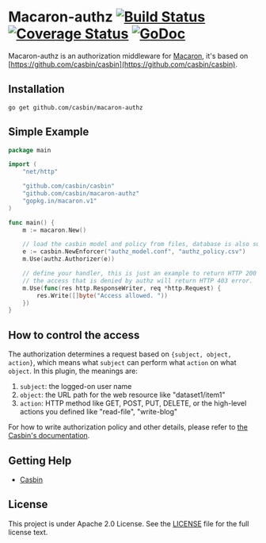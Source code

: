 Macaron-authz [![Build Status](https://travis-ci.org/casbin/macaron-authz.svg?branch=master)](https://travis-ci.org/casbin/macaron-authz) [![Coverage Status](https://coveralls.io/repos/github/casbin/macaron-authz/badge.svg?branch=master)](https://coveralls.io/github/casbin/macaron-authz?branch=master) [![GoDoc](https://godoc.org/github.com/casbin/chi-authz?status.svg)](https://godoc.org/github.com/casbin/chi-authz)
======

Macaron-authz is an authorization middleware for [Macaron](https://github.com/go-macaron/macaron), it's based on [https://github.com/casbin/casbin](https://github.com/casbin/casbin).

## Installation

    go get github.com/casbin/macaron-authz

## Simple Example

```Go
package main

import (
	"net/http"

	"github.com/casbin/casbin"
	"github.com/casbin/macaron-authz"
	"gopkg.in/macaron.v1"
)

func main() {
	m := macaron.New()

	// load the casbin model and policy from files, database is also supported.
	e := casbin.NewEnforcer("authz_model.conf", "authz_policy.csv")
	m.Use(authz.Authorizer(e))

	// define your handler, this is just an example to return HTTP 200 for any requests.
	// the access that is denied by authz will return HTTP 403 error.
	m.Use(func(res http.ResponseWriter, req *http.Request) {
    	res.Write([]byte("Access allowed. "))
    })
}
```

## How to control the access

The authorization determines a request based on ``{subject, object, action}``, which means what ``subject`` can perform what ``action`` on what ``object``. In this plugin, the meanings are:

1. ``subject``: the logged-on user name
2. ``object``: the URL path for the web resource like "dataset1/item1"
3. ``action``: HTTP method like GET, POST, PUT, DELETE, or the high-level actions you defined like "read-file", "write-blog"

For how to write authorization policy and other details, please refer to [the Casbin's documentation](https://github.com/casbin/casbin).

## Getting Help

- [Casbin](https://github.com/casbin/casbin)

## License

This project is under Apache 2.0 License. See the [LICENSE](LICENSE) file for the full license text.
